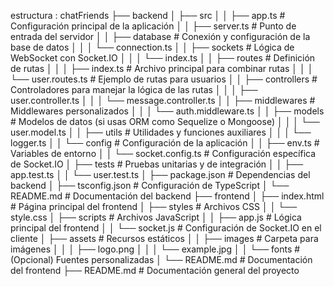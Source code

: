 estructura :
chatFriends
├── backend
│   ├── src
│   │   ├── app.ts                # Configuración principal de la aplicación
│   │   ├── server.ts             # Punto de entrada del servidor
│   │   ├── database              # Conexión y configuración de la base de datos
│   │   │   └── connection.ts
│   │   ├── sockets               # Lógica de WebSocket con Socket.IO
│   │   │   └── index.ts
│   │   ├── routes                # Definición de rutas
│   │   │   ├── index.ts          # Archivo principal para combinar rutas
│   │   │   └── user.routes.ts    # Ejemplo de rutas para usuarios
│   │   ├── controllers           # Controladores para manejar la lógica de las rutas
│   │   │   ├── user.controller.ts
│   │   │   └── message.controller.ts
│   │   ├── middlewares           # Middlewares personalizados
│   │   │   └── auth.middleware.ts
│   │   ├── models                # Modelos de datos (si usas ORM como Sequelize o Mongoose)
│   │   │   └── user.model.ts
│   │   ├── utils                 # Utilidades y funciones auxiliares
│   │   │   └── logger.ts
│   │   └── config                # Configuración de la aplicación
│   │       ├── env.ts            # Variables de entorno
│   │       └── socket.config.ts  # Configuración específica de Socket.IO
│   ├── tests                     # Pruebas unitarias y de integración
│   │   ├── app.test.ts
│   │   └── user.test.ts
│   ├── package.json              # Dependencias del backend
│   ├── tsconfig.json             # Configuración de TypeScript
│   └── README.md                 # Documentación del backend
├── frontend
│   ├── index.html                # Página principal del frontend
│   ├── styles                    # Archivos CSS
│   │   └── style.css
│   ├── scripts                   # Archivos JavaScript
│   │   ├── app.js                # Lógica principal del frontend
│   │   └── socket.js             # Configuración de Socket.IO en el cliente
│   ├── assets                    # Recursos estáticos
│   │   ├── images                # Carpeta para imágenes
│   │   │   ├── logo.png
│   │   │   └── example.jpg
│   │   └── fonts                 # (Opcional) Fuentes personalizadas
│   └── README.md                 # Documentación del frontend
├── README.md                     # Documentación general del proyecto